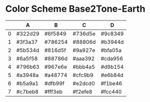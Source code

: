 # Color Scheme Base2Tone-Earth

|   | A       | B       | C       | D       |
|---|---------|---------|---------|---------|
| 0 | #322d29 | #6f5849 | #736d5e | #9c8349 |
| 1 | #3f3a37 | #786254 | #88806d | #b3944d |
| 2 | #5b534d | #816d5f | #9a927e | #bfa05a |
| 3 | #6a5f58 | #88786d | #aaa392 | #cda956 |
| 4 | #796b63 | #967e6e | #bbb4a5 | #d9b154 |
| 5 | #a3948a | #a48774 | #cfc9b9 | #e6b84d |
| 6 | #b5a9a1 | #dfb99f | #e2dcd0 | #f1be46 |
| 7 | #c7beb8 | #fff3eb | #f2efe8 | #fcc440 |

